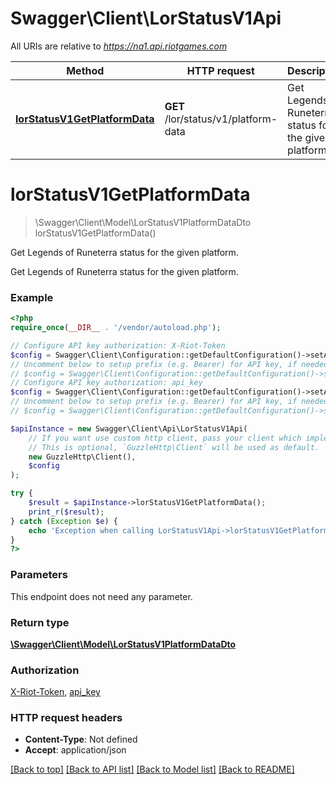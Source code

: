 # Swagger\Client\LorStatusV1Api

All URIs are relative to *https://na1.api.riotgames.com*

Method | HTTP request | Description
------------- | ------------- | -------------
[**lorStatusV1GetPlatformData**](LorStatusV1Api.md#lorStatusV1GetPlatformData) | **GET** /lor/status/v1/platform-data | Get Legends of Runeterra status for the given platform.


# **lorStatusV1GetPlatformData**
> \Swagger\Client\Model\LorStatusV1PlatformDataDto lorStatusV1GetPlatformData()

Get Legends of Runeterra status for the given platform.

Get Legends of Runeterra status for the given platform.

### Example
```php
<?php
require_once(__DIR__ . '/vendor/autoload.php');

// Configure API key authorization: X-Riot-Token
$config = Swagger\Client\Configuration::getDefaultConfiguration()->setApiKey('X-Riot-Token', 'YOUR_API_KEY');
// Uncomment below to setup prefix (e.g. Bearer) for API key, if needed
// $config = Swagger\Client\Configuration::getDefaultConfiguration()->setApiKeyPrefix('X-Riot-Token', 'Bearer');
// Configure API key authorization: api_key
$config = Swagger\Client\Configuration::getDefaultConfiguration()->setApiKey('api_key', 'YOUR_API_KEY');
// Uncomment below to setup prefix (e.g. Bearer) for API key, if needed
// $config = Swagger\Client\Configuration::getDefaultConfiguration()->setApiKeyPrefix('api_key', 'Bearer');

$apiInstance = new Swagger\Client\Api\LorStatusV1Api(
    // If you want use custom http client, pass your client which implements `GuzzleHttp\ClientInterface`.
    // This is optional, `GuzzleHttp\Client` will be used as default.
    new GuzzleHttp\Client(),
    $config
);

try {
    $result = $apiInstance->lorStatusV1GetPlatformData();
    print_r($result);
} catch (Exception $e) {
    echo 'Exception when calling LorStatusV1Api->lorStatusV1GetPlatformData: ', $e->getMessage(), PHP_EOL;
}
?>
```

### Parameters
This endpoint does not need any parameter.

### Return type

[**\Swagger\Client\Model\LorStatusV1PlatformDataDto**](../Model/LorStatusV1PlatformDataDto.md)

### Authorization

[X-Riot-Token](../../README.md#X-Riot-Token), [api_key](../../README.md#api_key)

### HTTP request headers

 - **Content-Type**: Not defined
 - **Accept**: application/json

[[Back to top]](#) [[Back to API list]](../../README.md#documentation-for-api-endpoints) [[Back to Model list]](../../README.md#documentation-for-models) [[Back to README]](../../README.md)


